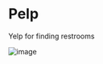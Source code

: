 # Pelp
Yelp for finding restrooms

![image](https://user-images.githubusercontent.com/96276293/172743342-46ce8a94-293e-4c44-8449-e04d6a8f6d33.png)

